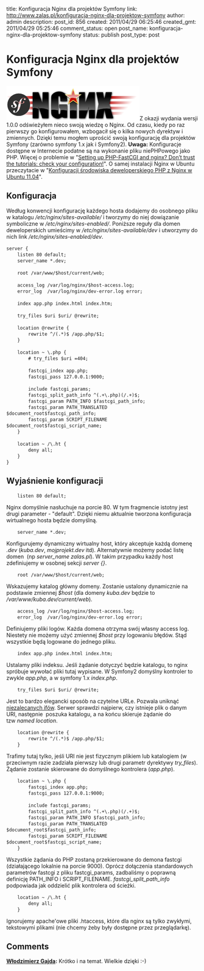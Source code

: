 title: Konfiguracja Nginx dla projektów Symfony
link: http://www.zalas.pl/konfiguracja-nginx-dla-projektow-symfony
author: admin
description: 
post_id: 856
created: 2011/04/29 06:25:46
created_gmt: 2011/04/29 05:25:46
comment_status: open
post_name: konfiguracja-nginx-dla-projektow-symfony
status: publish
post_type: post

<!--Z okazji wydania wersji 1.0.0 odświeżyłem nieco swoją wiedzę o Nginx. Od czasu, kiedy po raz pierwszy go konfigurowałem, wzbogacił się o kilka nowych dyrektyw i zmiennych. Dzięki temu mogłem uprościć swoją konfigurację dla projektów Symfony (zarówno symfony 1.x jak i Symfony2).-->

# Konfiguracja Nginx dla projektów Symfony

![](/uploads/wp/2011/04/nginx-symfony.png)Z okazji wydania wersji 1.0.0 odświeżyłem nieco swoją wiedzę o Nginx. Od czasu, kiedy po raz pierwszy go konfigurowałem, wzbogacił się o kilka nowych dyrektyw i zmiennych. Dzięki temu mogłem uprościć swoją konfigurację dla projektów Symfony (zarówno symfony 1.x jak i Symfony2). **Uwaga:** Konfiguracje dostępne w Internecie podatne są na wykonanie pliku niePHPowego jako PHP. Więcej o problemie w "[Setting up PHP-FastCGI and nginx? Don’t trust the tutorials: check your configuration!](https://nealpoole.com/blog/2011/04/setting-up-php-fastcgi-and-nginx-dont-trust-the-tutorials-check-your-configuration/)". O samej instalacji Nginx w Ubuntu przeczytacie w "[Konfiguracji środowiska deweloperskiego PHP z Nginx w Ubuntu 11.04](/konfiguracja-srodowiska-deweloperskiego-php-z-nginx-w-ubuntu-1104)". 

## Konfiguracja

Według konwencji konfigurację każdego hosta dodajemy do osobnego pliku w katalogu _/etc/nginx/sites-available/_ i tworzymy do niej dowiązanie symboliczne w _/etc/nginx/sites-enabled/_. Poniższe reguły dla domen deweloperskich umieścimy w _/etc/nginx/sites-available/dev_ i utworzymy do nich link _/etc/nginx/sites-enabled/dev_. 
    
    
    server {
        listen 80 default;
        server_name *.dev;
    
        root /var/www/$host/current/web;
    
        access_log /var/log/nginx/$host-access.log;
        error_log  /var/log/nginx/dev-error.log error;
    
        index app.php index.html index.htm;
    
        try_files $uri $uri/ @rewrite;
    
        location @rewrite {
            rewrite ^/(.*)$ /app.php/$1;
        }   
    
        location ~ \.php {
            # try_files $uri =404;
    
            fastcgi_index app.php;
            fastcgi_pass 127.0.0.1:9000;
    
            include fastcgi_params;
            fastcgi_split_path_info ^(.+\.php)(/.+)$;
            fastcgi_param PATH_INFO $fastcgi_path_info;
            fastcgi_param PATH_TRANSLATED $document_root$fastcgi_path_info;
            fastcgi_param SCRIPT_FILENAME $document_root$fastcgi_script_name;
        }
    
        location ~ /\.ht {
            deny all;
        }
    }

## Wyjaśnienie konfiguracji
    
    
        listen 80 default;

Nginx domyślnie nasłuchuje na porcie 80. W tym fragmencie istotny jest drugi parameter - "default". Dzięki niemu aktualnie tworzona konfiguracja wirtualnego hosta będzie domyślną. 
    
    
        server_name *.dev;

Konfigurujemy dynamiczny wirtualny host, który akceptuje każdą domenę _.dev_ (_kuba.dev_, _mojprojekt.dev_ itd). Alternatywnie możemy podać listę domen  (np _server_name zalas.pl_). W takim przypadku każdy host zdefiniujemy w osobnej sekcji _server {}_. 
    
    
        root /var/www/$host/current/web;

Wskazujemy katalog główny domeny. Zostanie ustalony dynamicznie na podstawie zmiennej _$host_ (dla domeny _kuba.dev_ będzie to _/var/www/kuba.dev/current/web_)_._
    
    
        access_log /var/log/nginx/$host-access.log;
        error_log  /var/log/nginx/dev-error.log error;

Definiujemy pliki logów. Każda domena otrzyma swój własny access log. Niestety nie możemy użyć zmiennej _$host_ przy logowaniu błędów. Stąd wszystkie będą logowane do jednego pliku. 
    
    
        index app.php index.html index.htm;

Ustalamy pliki indeksu. Jeśli żądanie dotyczyć będzie katalogu, to nginx spróbuje wywołać pliki tutaj wypisane. W Symfony2 domyślny kontroler to zwykle _app.php_, a w symfony 1.x _index.php_. 
    
    
        try_files $uri $uri/ @rewrite;

Jest to bardzo elegancki sposób na czytelne URLe. Pozwala uniknąć [niezalecanych ifów](http://wiki.nginx.org/IfIsEvil). Serwer sprawdzi najpierw, czy istnieje plik o danym URI, następnie  poszuka katalogu, a na końcu skieruje żądanie do tzw _named location_. 
    
    
        location @rewrite {
            rewrite ^/(.*)$ /app.php/$1;
        }

Trafimy tutaj tylko, jeśli URI nie jest fizycznym plikiem lub katalogiem (w przeciwnym razie zadziała pierwszy lub drugi parametr dyrektywy _try_files_). Żądanie zostanie skierowane do domyślnego kontrolera (_app.php_). 
    
    
        location ~ \.php {
            fastcgi_index app.php;
            fastcgi_pass 127.0.0.1:9000;
    
            include fastcgi_params;
            fastcgi_split_path_info ^(.+\.php)(/.+)$;
            fastcgi_param PATH_INFO $fastcgi_path_info;
            fastcgi_param PATH_TRANSLATED $document_root$fastcgi_path_info;
            fastcgi_param SCRIPT_FILENAME $document_root$fastcgi_script_name;
        }

Wszystkie żądania do PHP zostaną przekierowane do demona fastcgi (działającego lokalnie na porcie 9000). Oprócz dołączenia standardowych parametrów fastcgi z pliku fastcgi_params, zadbaliśmy o poprawną definicję PATH_INFO i SCRIPT_FILENAME. _fastcgi_split_path_info_ podpowiada jak oddzielić plik kontrolera od ścieżki. 
    
    
        location ~ /\.ht {
            deny all;
        }

Ignorujemy apache'owe pliki .htaccess, które dla nginx są tylko zwykłymi, tekstowymi plikami (nie chcemy żeby były dostępne przez przeglądarkę).

## Comments

**[Włodzimierz Gajda](#3084 "2012-02-13 21:18:07"):** Krótko i na temat. Wielkie dzięki :-)

